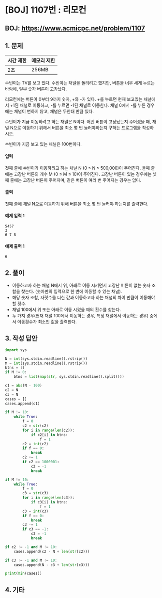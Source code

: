 #  [BOJ] 1107번 : 리모컨

## BOJ: https://www.acmicpc.net/problem/1107

## 1. 문제

|시간 제한| 메모리 제한| 
|:----|:----|
|2초|256MB|

수빈이는 TV를 보고 있다. 수빈이는 채널을 돌리려고 했지만, 버튼을 너무 세게 누르는 바람에, 일부 숫자 버튼이 고장났다.

리모컨에는 버튼이 0부터 9까지 숫자, +와 -가 있다. +를 누르면 현재 보고있는 채널에서 +1된 채널로 이동하고, -를 누르면 -1된 채널로 이동한다. 채널 0에서 -를 누른 경우에는 채널이 변하지 않고, 채널은 무한대 만큼 있다.

수빈이가 지금 이동하려고 하는 채널은 N이다. 어떤 버튼이 고장났는지 주어졌을 때, 채널 N으로 이동하기 위해서 버튼을 최소 몇 번 눌러야하는지 구하는 프로그램을 작성하시오. 

수빈이가 지금 보고 있는 채널은 100번이다.

#### 입력
첫째 줄에 수빈이가 이동하려고 하는 채널 N (0 ≤ N ≤ 500,000)이 주어진다.  둘째 줄에는 고장난 버튼의 개수 M (0 ≤ M ≤ 10)이 주어진다. 
고장난 버튼이 있는 경우에는 셋째 줄에는 고장난 버튼이 주어지며, 같은 버튼이 여러 번 주어지는 경우는 없다.

#### 출력
첫째 줄에 채널 N으로 이동하기 위해 버튼을 최소 몇 번 눌러야 하는지를 출력한다.

#### 예제 입력 1
```
5457
3
6 7 8
```
#### 예제 출력 1
```
6
```

## 2. 풀이
- 이동하고자 하는 채널 N에서 위, 아래로 이동 시키면서 고장난 버튼이 없는 숫자 조합을 찾는다. (숫자만의 입력으로 한 번에 이동할 수 있는 채널).
- 해당 숫자 조합, 자릿수를 더한 값과 이동하고자 하는 채널의 차이 만큼이 이동해야 할 횟수.
- 채널 100에서 위 또는 아래로 이동 시켰을 때의 횟수를 찾는다.
- 두 가지 경우(현재 채널 100에서 이동하는 경우, 특정 채널에서 이동하는 경우) 중에서 이동횟수가 최소인 값을 출력한다.

## 3. 작성 답안
```python
import sys

N = int(sys.stdin.readline().rstrip())
M = int(sys.stdin.readline().rstrip())
btns = []
if M != 0:
	btns = list(map(str, sys.stdin.readline().split()))

c1 = abs(N - 100)
c2 = N
c3 = N
cases = []
cases.append(c1)

if M != 10:
	while True:
		f = 0
		c2 = str(c2)
		for i in range(len(c2)):
			if c2[i] in btns:
				f = 1
		c2 = int(c2)
		if f == 0:
			break
		c2 += 1
		if c2 == 1000001:
			c2 = -1
			break

if M != 10:
	while True:
		f = 0
		c3 = str(c3)
		for i in range(len(c3)):
			if c3[i] in btns:
				f = 1
		c3 = int(c3)
		if f == 0:
			break
		c3 -= 1
		if c3 == -1:
			c3 = -1
			break

if c2 != -1 and M != 10:
	cases.append(c2 - N + len(str(c2)))

if c3 != -1 and M != 10:
	cases.append(N - c3 + len(str(c3)))

print(min(cases))
```
## 4. 기타
